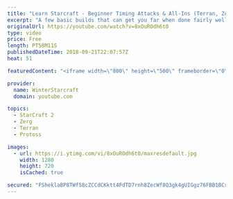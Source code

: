 ```yaml
---
title: "Learn Starcraft - Beginner Timing Attacks & All-Ins (Terran, Zerg & Protoss)"
excerpt: "A few basic builds that can get you far when done fairly well. Also important is how not to overextend and lose everything."
originalUrl: https://youtube.com/watch?v=8xOuROdh6t0
type: video
price: Free
length: PT58M11S
publishedDateTime: 2018-09-21T22:07:57Z
heat: 51

featuredContent: "<iframe width=\"800\" height=\"500\" frameborder=\"0\" src=\"https://www.youtube.com/embed/8xOuROdh6t0\" allow=\"accelerometer; autoplay; encrypted-media; gyroscope; picture-in-picture\" allowfullscreen></iframe>"

provider:
  name: WinterStarcraft
  domain: youtube.com

topics:
  - StarCraft 2
  - Zerg
  - Terran
  - Protoss

images:
  - url: https://i.ytimg.com/vi/8xOuROdh6t0/maxresdefault.jpg
    width: 1280
    height: 720
    isCached: true

secured: "FSheklaBP8TWf58cZCCdCKktt4FdTD7rnh8ZecWf8Q3gk4gUIGgz76FBB1BCxfZhIRYkb/gfpBYSm+cfdsFyGwMkdiezGZBKQgrvrBgTma0AEqfQsO/PWhTuz106oIvTRfseNUKeWYqhyUtEsTsUUKvTNQvr9ZBf81f/n0Rw3ZhA7bUPH8OCGzuKV8v9bf8APaDqL1y7NomP5G4MQZzj9v4IFBho8LdzAy35Ar4gUw7IFLwYOrcoXqhfnVCmJqUh5MNLpMN9pDOsXomtKyn16RfVzK35cDmdfmp0pnqO8MgHKs1ux4IJ4qVYBk6J6MqAnUFYJjELVZoDrajOLhY/jTuirMt6Ei1hcWchKcMO0QwvXc95hMatcFQwtAWyIZ7tDxVPGQpWmD7MdF9kBry8aFGh1Nk6g+6847CWN/55WKc=;BFiMjUXoT25l7pPF/WtNgA=="
---
```



